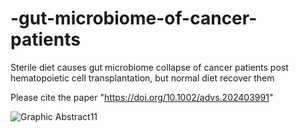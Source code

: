 # -gut-microbiome-of-cancer-patients
Sterile diet causes gut microbiome collapse of cancer patients post hematopoietic cell transplantation, but normal diet recover them

Please cite the paper "https://doi.org/10.1002/advs.202403991"















![Graphic Abstract11](https://github.com/user-attachments/assets/ec670d17-511b-4639-87fd-ff5ee265972b)
